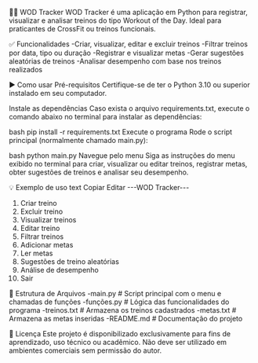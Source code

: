 🏋️‍♂️ WOD Tracker
WOD Tracker é uma aplicação em Python para registrar, visualizar e analisar treinos do tipo Workout of the Day. Ideal para praticantes de CrossFit ou treinos funcionais.

✅ Funcionalidades
-Criar, visualizar, editar e excluir treinos
-Filtrar treinos por data, tipo ou duração
-Registrar e visualizar metas
-Gerar sugestões aleatórias de treinos
-Analisar desempenho com base nos treinos realizados

▶️ Como usar
Pré-requisitos
Certifique-se de ter o Python 3.10 ou superior instalado em seu computador.

Instale as dependências
Caso exista o arquivo requirements.txt, execute o comando abaixo no terminal para instalar as dependências:

bash
pip install -r requirements.txt
Execute o programa
Rode o script principal (normalmente chamado main.py):

bash
python main.py
Navegue pelo menu
Siga as instruções do menu exibido no terminal para criar, visualizar ou editar treinos, registrar metas, obter sugestões de treinos e analisar seu desempenho.

💡 Exemplo de uso
text
Copiar
Editar
---WOD Tracker---
 1. Criar treino
 2. Excluir treino
 3. Visualizar treinos
 4. Editar treino
 5. Filtrar treinos
 6. Adicionar metas
 7. Ler metas
 8. Sugestões de treino aleatórias
 9. Análise de desempenho
10. Sair


📁 Estrutura de Arquivos
-main.py               # Script principal com o menu e chamadas de funções
-funções.py            # Lógica das funcionalidades do programa
-treinos.txt           # Armazena os treinos cadastrados
-metas.txt             # Armazena as metas inseridas
-README.md             # Documentação do projeto

📄 Licença
Este projeto é disponibilizado exclusivamente para fins de aprendizado, uso técnico ou acadêmico.
Não deve ser utilizado em ambientes comerciais sem permissão do autor.
